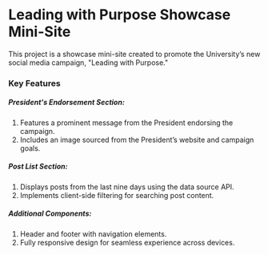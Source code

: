# Leading with Purpose Showcase Mini-Site

This project is a showcase mini-site created to promote the University’s new social media campaign, "Leading with Purpose."

###  Key Features

##### President's Endorsement Section:

1. Features a prominent message from the President endorsing the campaign.
2. Includes an image sourced from the President’s website and campaign goals.

##### Post List Section:

1. Displays posts from the last nine days using the data source API.
2. Implements client-side filtering for searching post content.

##### Additional Components:

1. Header and footer with navigation elements.
2. Fully responsive design for seamless experience across devices.
